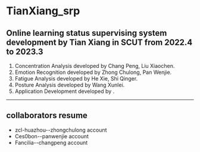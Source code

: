 # TianXiang_srp
## Online learning status supervising system development by Tian Xiang in SCUT from 2022.4 to 2023.3
1. Concentration Analysis developed by Chang Peng,  Liu Xiaochen.
2. Emotion Recognition developed by Zhong Chulong, Pan Wenjie.
3. Fatigue Analysis developed by He Xie, Shi Qinger.
4. Posture Analysis developed by Wang Xunlei.
5. Application Development developed by .
---
## collaborators resume
* zcl-huazhou--zhongchulong account
* Ces0bon--panwenjie account
* Fancilia--changpeng account
